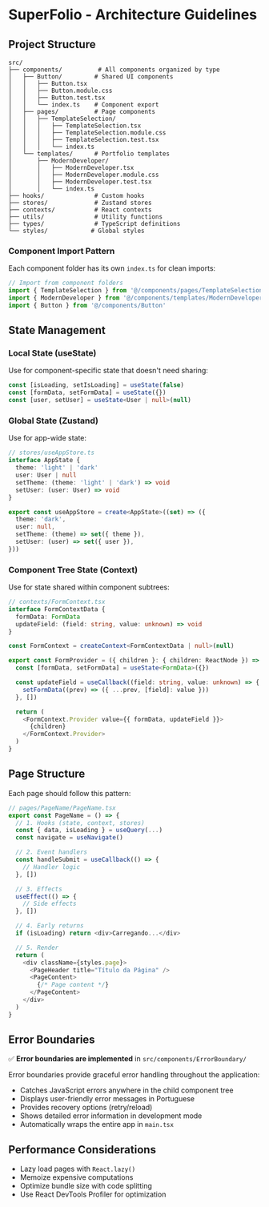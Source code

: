 # SuperFolio - Architecture Guidelines

## Project Structure

```
src/
├── components/          # All components organized by type
│   ├── Button/         # Shared UI components
│   │   ├── Button.tsx
│   │   ├── Button.module.css
│   │   ├── Button.test.tsx
│   │   └── index.ts    # Component export
│   ├── pages/          # Page components
│   │   ├── TemplateSelection/
│   │   │   ├── TemplateSelection.tsx
│   │   │   ├── TemplateSelection.module.css
│   │   │   ├── TemplateSelection.test.tsx
│   │   │   └── index.ts
│   └── templates/      # Portfolio templates
│       ├── ModernDeveloper/
│       │   ├── ModernDeveloper.tsx
│       │   ├── ModernDeveloper.module.css
│       │   ├── ModernDeveloper.test.tsx
│       │   └── index.ts
├── hooks/              # Custom hooks
├── stores/             # Zustand stores
├── contexts/           # React contexts
├── utils/              # Utility functions
├── types/              # TypeScript definitions
└── styles/            # Global styles
```

### Component Import Pattern

Each component folder has its own `index.ts` for clean imports:

```typescript
// Import from component folders
import { TemplateSelection } from '@/components/pages/TemplateSelection'
import { ModernDeveloper } from '@/components/templates/ModernDeveloper'
import { Button } from '@/components/Button'
```

## State Management

### Local State (useState)

Use for component-specific state that doesn't need sharing:

```typescript
const [isLoading, setIsLoading] = useState(false)
const [formData, setFormData] = useState({})
const [user, setUser] = useState<User | null>(null)
```

### Global State (Zustand)

Use for app-wide state:

```typescript
// stores/useAppStore.ts
interface AppState {
  theme: 'light' | 'dark'
  user: User | null
  setTheme: (theme: 'light' | 'dark') => void
  setUser: (user: User) => void
}

export const useAppStore = create<AppState>((set) => ({
  theme: 'dark',
  user: null,
  setTheme: (theme) => set({ theme }),
  setUser: (user) => set({ user }),
}))
```

### Component Tree State (Context)

Use for state shared within component subtrees:

```typescript
// contexts/FormContext.tsx
interface FormContextData {
  formData: FormData
  updateField: (field: string, value: unknown) => void
}

const FormContext = createContext<FormContextData | null>(null)

export const FormProvider = ({ children }: { children: ReactNode }) => {
  const [formData, setFormData] = useState<FormData>({})

  const updateField = useCallback((field: string, value: unknown) => {
    setFormData((prev) => ({ ...prev, [field]: value }))
  }, [])

  return (
    <FormContext.Provider value={{ formData, updateField }}>
      {children}
    </FormContext.Provider>
  )
}
```

## Page Structure

Each page should follow this pattern:

```typescript
// pages/PageName/PageName.tsx
export const PageName = () => {
  // 1. Hooks (state, context, stores)
  const { data, isLoading } = useQuery(...)
  const navigate = useNavigate()

  // 2. Event handlers
  const handleSubmit = useCallback(() => {
    // Handler logic
  }, [])

  // 3. Effects
  useEffect(() => {
    // Side effects
  }, [])

  // 4. Early returns
  if (isLoading) return <div>Carregando...</div>

  // 5. Render
  return (
    <div className={styles.page}>
      <PageHeader title="Título da Página" />
      <PageContent>
        {/* Page content */}
      </PageContent>
    </div>
  )
}
```

## Error Boundaries

✅ **Error boundaries are implemented** in `src/components/ErrorBoundary/`

Error boundaries provide graceful error handling throughout the application:

- Catches JavaScript errors anywhere in the child component tree
- Displays user-friendly error messages in Portuguese
- Provides recovery options (retry/reload)
- Shows detailed error information in development mode
- Automatically wraps the entire app in `main.tsx`

## Performance Considerations

- Lazy load pages with `React.lazy()`
- Memoize expensive computations
- Optimize bundle size with code splitting
- Use React DevTools Profiler for optimization
